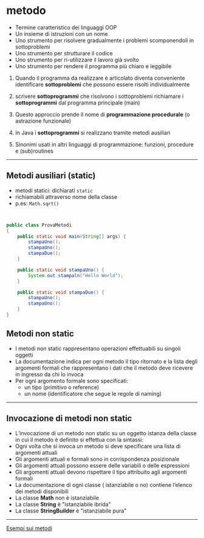 # metodo

* Termine caratteristico dei linguaggi OOP
* Un  insieme  di   istruzioni   con un nome 
* Uno  strumento  per  risolvere gradualmente i problemi  scomponendoli  in sottoproblemi
* Uno strumento per strutturare  il codice
* Uno strumento per ri-utilizzare il lavoro già svolto
* Uno  strumento per rendere il programma più  chiaro e leggibile

1. Quando il programma da realizzare è articolato diventa conveniente identificare **sottoproblemi** che possono essere risolti individualmente

2. scrivere **sottoprogrammi** che risolvono i sottoproblemi richiamare i **sottoprogrammi** dal programma principale (main)

3. Questo approccio prende il nome di **programmazione procedurale** (o astrazione funzionale)

4. In Java i **sottoprogrammi** si realizzano tramite metodi ausiliari

5. Sinonimi usati in altri linguaggi di programmazione: funzioni, procedure e (sub)routines
---

## Metodi ausiliari (static)

* metodi statici: dichiarati `static`
* richiamabili attraverso nome della classe
* p.es: `Math.sqrt()`



```java


public class ProvaMetodi
{
	public static void main(String[] args) {
		stampaUno();
		stampaUno();
		stampaDue();
	}

	public static void stampaUno() {
		System.out.stampaln("Hello World");
	}

	public static void stampaDue() {
		stampaUno();
		stampaUno();
	}
}

```

## Metodi non static

* I metodi non static rappresentano operazioni effettuabili su singoli oggetti
* La documentazione indica per ogni metodo il tipo ritornato e la lista degli argomenti formali che rappresentano i dati che il metodo deve ricevere in ingresso da chi lo invoca
* Per ogni argomento formale sono specificati:
	* un tipo (primitivo o reference)
	* un nome (identificatore che segue le regole di naming)

---

## Invocazione di metodi non static

* L’invocazione di un metodo non static su un oggetto istanza della classe in cui il metodo è definito si effettua con la sintassi:
* Ogni volta che si invoca un metodo si deve specificare una lista di argomenti attuali
* Gli argomenti attuali e formali sono in corrispondenza posizionale
* Gli argomenti attuali possono essere delle variabili o delle espressioni
* Gli argomenti attuali devono rispettare il tipo attribuito agli argomenti formali
* La documentazione di ogni classe ( istanziabile o no) contiene l’elenco dei metodi disponibili
* La classe **Math** non è istanziabile
* La classe **String** è "istanziabile ibrida"
* La classe **StringBuilder** è "istanziabile pura"

---




[Esempi sui metodi](https://gist.github.com/maboglia/c9cb7b9c7a895e046cb9ecf2b7d23870)